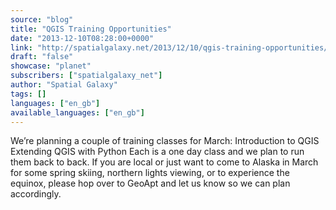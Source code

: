 ```yaml
---
source: "blog"
title: "QGIS Training Opportunities"
date: "2013-12-10T08:28:00+0000"
link: "http://spatialgalaxy.net/2013/12/10/qgis-training-opportunities/"
draft: "false"
showcase: "planet"
subscribers: ["spatialgalaxy_net"]
author: "Spatial Galaxy"
tags: []
languages: ["en_gb"]
available_languages: ["en_gb"]
---
```


We&rsquo;re planning a couple of training classes for March:
 Introduction to QGIS Extending QGIS with Python  Each is a one day class and we plan to run them back to back. If you are local or just want to come to Alaska in March for some spring skiing, northern lights viewing, or to experience the equinox, please hop over to GeoApt and let us know so we can plan accordingly.
